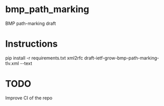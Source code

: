 # bmp_path_marking
BMP path-marking draft

# Instructions
pip install -r requirements.txt
xml2rfc draft-ietf-grow-bmp-path-marking-tlv.xml --text

# TODO
Improve CI of the repo
